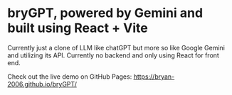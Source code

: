 # bryGPT, powered by Gemini and built using React + Vite

Currently just a clone of LLM like chatGPT but more so like Google Gemini and utilizing its API. Currently no backend and only using React for front end. 

Check out the live demo on GitHub Pages: https://bryan-2006.github.io/bryGPT/
